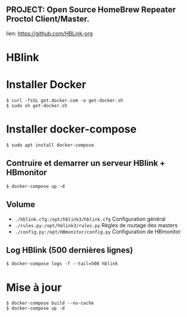 ## PROJECT: Open Source HomeBrew Repeater Proctol Client/Master. ##
lien: https://github.com/HBLink-org

# HBlink #

# Installer Docker
```console
$ curl -fsSL get.docker.com -o get-docker.sh
$ sudo sh get-docker.sh
```

# Installer docker-compose
```console
$ sudo apt install docker-compose
```

## Contruire et demarrer un serveur HBlink + HBmonitor
```console
$ docker-compose up -d
```
## Volume
- `./hblink.cfg:/opt/hblink3/hblink.cfg` Configuration général
- `./rules.py:/opt/hblink3/rules.py` Règles de routage des masters
- `./config.py:/opt/HBmonitor/config.py` Configuration de HBmonitor
## Log HBlink (500 dernières lignes)
```console
$ docker-compose logs -f --tail=500 hblink 
```
# Mise à jour
```console
$ docker-compose build --no-cache
$ docker-compose up -d
```


